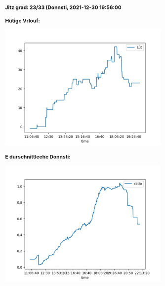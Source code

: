### Jitz grad: 23/33 (Donnsti, 2021-12-30 19:56:00

### Hütige Vrlouf:
![Graph](Today.png)

### E durschnittleche Donnsti:
![Graph](Donnsti.png)